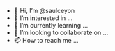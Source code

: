- 👋 Hi, I’m @saulceyon
- 👀 I’m interested in ...
- 🌱 I’m currently learning ...
- 💞️ I’m looking to collaborate on ...
- 📫 How to reach me ...

<!---
saulceyon/saulceyon is a ✨ special ✨ repository because its `README.md` (this file) appears on your GitHub profile.
You can click the Preview link to take a look at your changes.
--->
